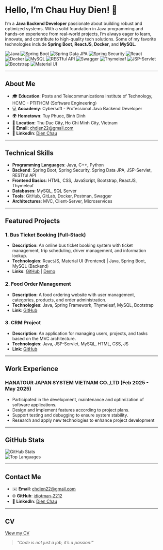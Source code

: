 # Hello, I’m Chau Huy Dien! 👋

I’m a **Java Backend Developer** passionate about building robust and optimized systems. With a solid foundation in Java programming and hands-on experience from real-world projects, I’m always eager to learn, innovate, and contribute to high-quality tech solutions. Some of my favorite technologies include **Spring Boot**, **ReactJS**, **Docker**, and **MySQL**.

![Java](https://img.shields.io/badge/-Java-007396?style=flat&logo=java&logoColor=white) 
![Spring Boot](https://img.shields.io/badge/-Spring%20Boot-6DB33F?style=flat&logo=spring&logoColor=white) 
![Spring Data JPA](https://img.shields.io/badge/-Spring%20Data%20JPA-6DB33F?style=flat&logo=spring&logoColor=white) 
![Spring Security](https://img.shields.io/badge/-Spring%20Security-6DB33F?style=flat&logo=spring&logoColor=white) 
![React](https://img.shields.io/badge/-React-61DAFB?style=flat&logo=react&logoColor=black) 
![Docker](https://img.shields.io/badge/-Docker-2496ED?style=flat&logo=docker&logoColor=white) 
![MySQL](https://img.shields.io/badge/-MySQL-4479A1?style=flat&logo=mysql&logoColor=white)
![RESTful API](https://img.shields.io/badge/-RESTful%20API-000000?style=flat&logo=rest&logoColor=white)
![Swagger](https://img.shields.io/badge/-Swagger-85EA2D?style=flat&logo=swagger&logoColor=black)
![Thymeleaf](https://img.shields.io/badge/-Thymeleaf-005F0F?style=flat&logo=thymeleaf&logoColor=white)
![JSP-Servlet](https://img.shields.io/badge/-JSP%20Servlet-007396?style=flat&logo=java&logoColor=white)
![Bootstrap](https://img.shields.io/badge/-Bootstrap-7952B3?style=flat&logo=bootstrap&logoColor=white)
![Material UI](https://img.shields.io/badge/-Material%20UI-0081CB?style=flat&logo=material-ui&logoColor=white)

---

## About Me
- 🎓 **Education**: Posts and Telecommunications Institute of Technology, HCMC - PTITHCM (Software Engineering)
- 💻 **Accademy**: Cybersoft - Professional Java Backend Developer
- 🌍 **Hometown**: Tuy Phuoc, Binh Dinh
- 📍 **Location**: Thu Duc City, Ho Chi Minh City, Vietnam
- 📧 **Email**: [chdien22@gmail.com](mailto:chdien22@gmail.com)
- 🔗 **LinkedIn**: [Dien Chau](https://www.linkedin.com/in/chauhuydien22122002/)

---

## Technical Skills
- **Programming Languages**: Java, C++, Python  
- **Backend**: Spring Boot, Spring Security, Spring Data JPA, JSP-Servlet, RESTful API  
- **Frontend Basics**: HTML, CSS, JavaScript, Bootstrap, ReactJS, Thymeleaf  
- **Databases**: MySQL, SQL Server  
- **Tools**: GitHub, GitLab, Docker, Postman, Swagger  
- **Architectures**: MVC, Client-Server, Microservices  

---

## Featured Projects
### 1. Bus Ticket Booking (Full-Stack)
- **Description**: An online bus ticket booking system with ticket management, trip scheduling, driver management, and information lookup.  
- **Technologies**: ReactJS, Material UI (Frontend) | Java, Spring Boot, MySQL (Backend)  
- **Links**: [GitHub](https://github.com/idiotman-2212/BusTicketBooking-FullStack) | [Demo](http://chauhuydien.id.vn/)

### 2. Food Order Management
- **Description**: A food ordering website with user management, categories, products, and order administration.  
- **Technologies**: Java, Spring Framework, Thymeleaf, MySQL, Bootstrap  
- **Link**: [GitHub](https://github.com/idiotman-2212/FoodOrder-KTTKPM)

### 3. CRM Project
- **Description**: An application for managing users, projects, and tasks based on the MVC architecture.  
- **Technologies**: Java, JSP-Servlet, MySQL, HTML, CSS, JS  
- **Link**: [GitHub](https://github.com/idiotman-2212/CRM_Project_BC02)

---

## Work Experience
### HANATOUR JAPAN SYSTEM VIETNAM CO.,LTD (Feb 2025 - May 2025)
- Participated in the development, maintenance and optimization of software applications.
- Design and implement features according to project plans.
- Support testing and debugging to ensure system stability.
- Research and apply new technologies to enhance project development

---

## GitHub Stats
![GitHub Stats](https://github-readme-stats.vercel.app/api?username=idiotman-2212&show_icons=true&theme=dracula)  
![Top Languages](https://github-readme-stats.vercel.app/api/top-langs/?username=idiotman-2212&layout=compact&theme=dracula)

---

## Contact Me
- ✉️ **Email**: [chdien22@gmail.com](mailto:chdien22@gmail.com)  
- 🌐 **GitHub**: [idiotman-2212](https://github.com/idiotman-2212)  
- 🔗 **LinkedIn**: [Dien Chau](https://www.linkedin.com/in/chauhuydien22122002/)

---

## CV
[View my CV](https://drive.google.com/file/d/1P8gDD5DWZ_DY-bDRnQwgHl_HZ5njtOj6/view?usp=sharing)

> *"Code is not just a job, it’s a passion!"*
